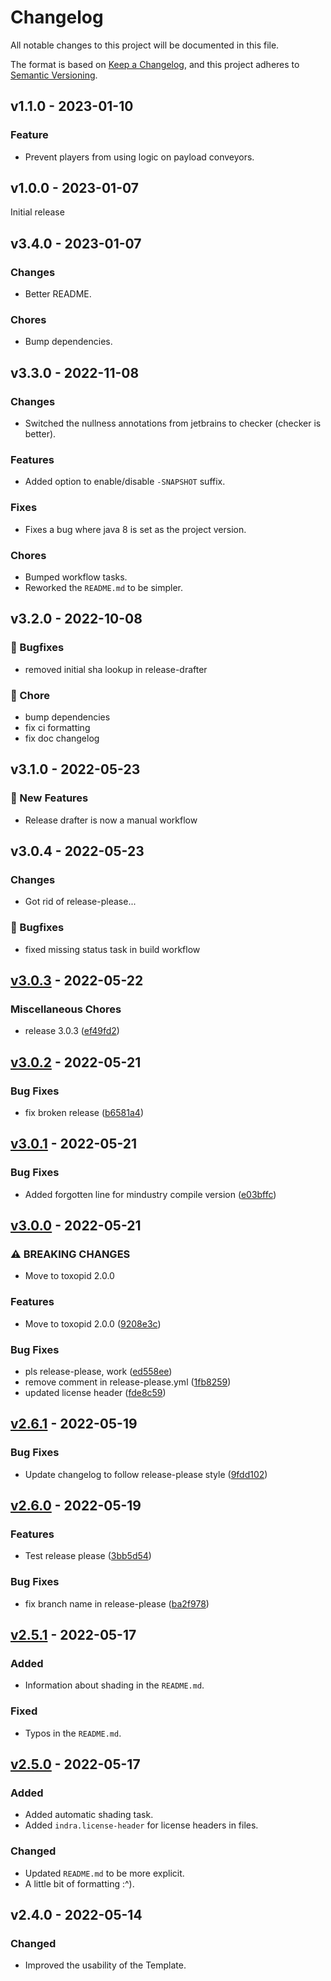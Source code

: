 # Changelog

All notable changes to this project will be documented in this file.

The format is based on [Keep a Changelog](http://keepachangelog.com/),
and this project adheres to [Semantic Versioning](http://semver.org/).

## v1.1.0 - 2023-01-10

### Feature

- Prevent players from using logic on payload conveyors.

## v1.0.0 - 2023-01-07

Initial release

## v3.4.0 - 2023-01-07

### Changes

- Better README.

### Chores

- Bump dependencies.

## v3.3.0 - 2022-11-08

### Changes

- Switched the nullness annotations from jetbrains to checker (checker is better).

### Features

- Added option to enable/disable `-SNAPSHOT` suffix.

### Fixes

- Fixes a bug where java 8 is set as the project version.

### Chores

- Bumped workflow tasks.
- Reworked the `README.md` to be simpler.

## v3.2.0 - 2022-10-08

### 💊 Bugfixes

- removed initial sha lookup in release-drafter

### 🧹 Chore

- bump dependencies
- fix ci formatting
- fix doc changelog

## v3.1.0 - 2022-05-23

### 🚀 New Features

- Release drafter is now a manual workflow

## v3.0.4 - 2022-05-23

### Changes

- Got rid of release-please...

### 💊 Bugfixes

- fixed missing status task in build workflow

## [v3.0.3](https://github.com/Xpdustry/TemplatePlugin/compare/v3.0.3-SNAPSHOT...v3.0.3) - 2022-05-22

### Miscellaneous Chores

- release 3.0.3 ([ef49fd2](https://github.com/Xpdustry/TemplatePlugin/commit/ef49fd26dc65b14449a1ca58985e8da2aaa43f62))

## [v3.0.2](https://github.com/Xpdustry/TemplatePlugin/compare/v3.0.1...v3.0.2) - 2022-05-21

### Bug Fixes

- fix broken release ([b6581a4](https://github.com/Xpdustry/TemplatePlugin/commit/b6581a477826d19cf62dbe632c82d3f3d20edb64))

## [v3.0.1](https://github.com/Xpdustry/TemplatePlugin/compare/v3.0.0...v3.0.1) - 2022-05-21

### Bug Fixes

- Added forgotten line for mindustry compile version ([e03bffc](https://github.com/Xpdustry/TemplatePlugin/commit/e03bffcb936c61fef663954a99eb1a9f696b3315))

## [v3.0.0](https://github.com/Xpdustry/TemplatePlugin/compare/v2.6.1...v3.0.0) - 2022-05-21

### ⚠ BREAKING CHANGES

- Move to toxopid 2.0.0

### Features

- Move to toxopid 2.0.0 ([9208e3c](https://github.com/Xpdustry/TemplatePlugin/commit/9208e3ce21b76437dccd65e510085f13c6540bbb))

### Bug Fixes

- pls release-please, work ([ed558ee](https://github.com/Xpdustry/TemplatePlugin/commit/ed558ee00ed440400be6d1b1bf32cb7af0e5f203))
- remove comment in release-please.yml ([1fb8259](https://github.com/Xpdustry/TemplatePlugin/commit/1fb8259d931111371eb0f1c8f3915e97469456e1))
- updated license header ([fde8c59](https://github.com/Xpdustry/TemplatePlugin/commit/fde8c594acac66768d86cf372cda8ab604b13823))

## [v2.6.1](https://github.com/Xpdustry/TemplatePlugin/compare/v2.6.0...v2.6.1) - 2022-05-19

### Bug Fixes

- Update changelog to follow release-please style ([9fdd102](https://github.com/Xpdustry/TemplatePlugin/commit/9fdd102941d30f3c386d6612d23ed92d3adfd968))

## [v2.6.0](https://github.com/Xpdustry/TemplatePlugin/compare/v2.5.1...v2.6.0) - 2022-05-19

### Features

- Test release please ([3bb5d54](https://github.com/Xpdustry/TemplatePlugin/commit/3bb5d542dc8ba77583a837b2e21b89ea4f94a658))

### Bug Fixes

- fix branch name in release-please ([ba2f978](https://github.com/Xpdustry/TemplatePlugin/commit/ba2f978c33bac4993f316eb58f062f8a18c007fa))

## [v2.5.1](https://github.com/Xpdustry/TemplatePlugin/compare/v2.5.0...v2.5.1) - 2022-05-17

### Added

- Information about shading in the `README.md`.

### Fixed

- Typos in the `README.md`.

## [v2.5.0](https://github.com/Xpdustry/TemplatePlugin/compare/v2.4.0...v2.5.0) - 2022-05-17

### Added

- Added automatic shading task.
- Added `indra.license-header` for license headers in files.

### Changed

- Updated `README.md` to be more explicit.
- A little bit of formatting :^).

## v2.4.0 - 2022-05-14

### Changed

- Improved the usability of the Template.

